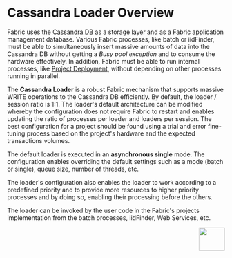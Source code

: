 # Cassandra Loader Overview

Fabric uses the [Cassandra DB](/articles/02_fabric_architecture/06_cassandra_keyspaces_for_fabric.md) as a storage layer and as a Fabric application management database. Various Fabric processes, like batch or iidFinder, must be able to simultaneously insert massive amounts of data into the Cassandra DB without getting a *Busy pool exception* and to consume the hardware effectively. In addition, Fabric must be able to run internal processes, like [Project Deployment](/articles/16_deploy_fabric/01_deploy_Fabric_project.md), without depending on other processes running in parallel.

The **Cassandra Loader** is a robust Fabric mechanism that supports massive WRITE operations to the Cassandra DB efficiently. By default, the loader / session ratio is 1:1. The loader's default architecture can be modified whereby the configuration does not require Fabric to restart and enables updating the ratio of processes per loader and loaders per session. The best configuration for a project should be found using a  trial and error fine-tuning process based on the project's hardware and the expected transactions volumes. 

The default loader is executed in an **asynchronous single** mode. The configuration enables overriding the default settings such as a mode (batch or single), queue size, number of threads, etc. 

The loader's configuration also enables the loader to work according to a predefined priority and to provide more resources to higher priority processes and by doing so, enabling their processing before the others.

The loader can be invoked by the user code in the Fabric's projects implementation from the batch processes, iidFinder, Web Services, etc.



[<img align="right" width="60" height="54" src="/articles/images/Next.png">](02_loader_architecture.md)


